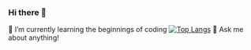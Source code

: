 ### Hi there 👋

🌱 I’m currently learning the beginnings of coding
[![Top Langs](https://github-readme-stats.vercel.app/api/top-langs/?username=esin87&layout=compact)](https://github.com/dcberkshire/github-readme-stats)
💬 Ask me about anything!

<!--
**dcberkshire/dcberkshire** is a ✨ _special_ ✨ repository because its `README.md` (this file) appears on your GitHub profile.

Here are some ideas to get you started:

- 🔭 I’m currently working on ...
- 👯 I’m looking to collaborate on ...
- 🤔 I’m looking for help with ...
- 📫 How to reach me: ...
- 😄 Pronouns: ...
- ⚡ Fun fact: ...

-->


